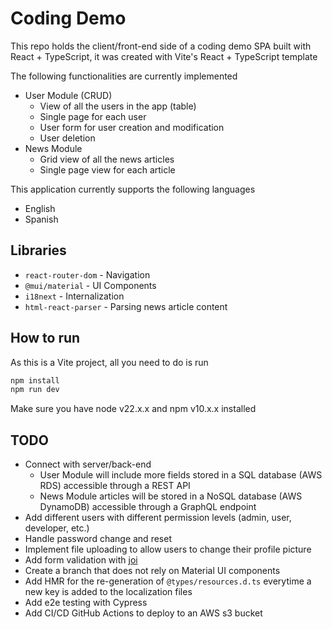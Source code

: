 # Coding Demo

This repo holds the client/front-end side of a coding demo SPA built with React + TypeScript, it was created with Vite's React + TypeScript template

The following functionalities are currently implemented

- User Module (CRUD)
  - View of all the users in the app (table)
  - Single page for each user
  - User form for user creation and modification
  - User deletion
- News Module
  - Grid view of all the news articles
  - Single page view for each article

This application currently supports the following languages

- English
- Spanish

## Libraries

- `react-router-dom` - Navigation
- `@mui/material` - UI Components
- `i18next` - Internalization
- `html-react-parser` - Parsing news article content

## How to run

As this is a Vite project, all you need to do is run

```bash
npm install
npm run dev
```

Make sure you have node v22.x.x and npm v10.x.x installed

## TODO

- Connect with server/back-end
  - User Module will include more fields stored in a SQL database (AWS RDS) accessible through a REST API
  - News Module articles will be stored in a NoSQL database (AWS DynamoDB) accessible through a GraphQL endpoint
- Add different users with different permission levels (admin, user, developer, etc.)
- Handle password change and reset
- Implement file uploading to allow users to change their profile picture
- Add form validation with [joi](https://joi.dev/)
- Create a branch that does not rely on Material UI components
- Add HMR for the re-generation of `@types/resources.d.ts` everytime a new key is added to the localization files
- Add e2e testing with Cypress
- Add CI/CD GitHub Actions to deploy to an AWS s3 bucket
